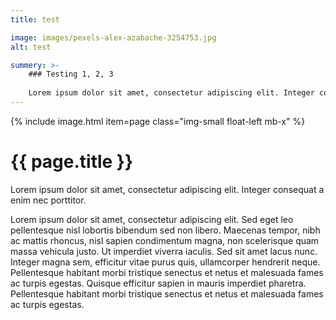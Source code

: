 ```yaml
---
title: test

image: images/pexels-alex-azabache-3254753.jpg
alt: test

summery: >-
    ### Testing 1, 2, 3
    
    Lorem ipsum dolor sit amet, consectetur adipiscing elit. Integer consequat a enim nec porttitor.
---
```




{% include image.html item=page class="img-small float-left mb-x" %}

# {{ page.title }}


Lorem ipsum dolor sit amet, consectetur adipiscing elit. Integer consequat a enim nec porttitor.






Lorem ipsum dolor sit amet, consectetur adipiscing elit. Sed eget leo pellentesque nisl lobortis bibendum sed non libero. Maecenas tempor, nibh ac mattis rhoncus, nisl sapien condimentum magna, non scelerisque quam massa vehicula justo. Ut imperdiet viverra iaculis. Sed sit amet lacus nunc. Integer magna sem, efficitur vitae purus quis, ullamcorper hendrerit neque. Pellentesque habitant morbi tristique senectus et netus et malesuada fames ac turpis egestas. Quisque efficitur sapien in mauris imperdiet pharetra. Pellentesque habitant morbi tristique senectus et netus et malesuada fames ac turpis egestas.


